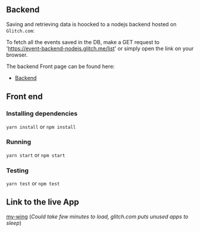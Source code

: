 ## Backend
Saving and retrieving data is hoocked to a nodejs backend hosted on `Glitch.com`:

To fetch all the events saved in the DB, make a GET request to 'https://event-backend-nodejs.glitch.me/list' or simply open the link on your browser.

The backend Front page can be found here:
- [Backend](https://event-backend-nodejs.glitch.me/)

## Front end

### Installing dependencies
`yarn install` or `npm install`

### Running
`yarn start` or `npm start`

### Testing
`yarn test` or `npm test`

## Link to the live App
[my-wing](https://tchoukoualeu.github.io/my-wing/) (*Could take few minutes to load, glitch.com puts unused apps to sleep*)